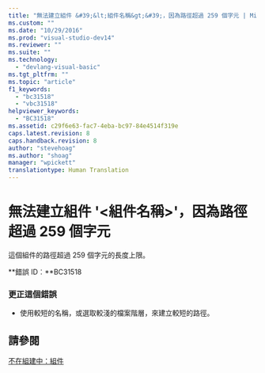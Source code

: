 ```yaml
---
title: "無法建立組件 &#39;&lt;組件名稱&gt;&#39;，因為路徑超過 259 個字元 | Microsoft Docs"
ms.custom: ""
ms.date: "10/29/2016"
ms.prod: "visual-studio-dev14"
ms.reviewer: ""
ms.suite: ""
ms.technology: 
  - "devlang-visual-basic"
ms.tgt_pltfrm: ""
ms.topic: "article"
f1_keywords: 
  - "bc31518"
  - "vbc31518"
helpviewer_keywords: 
  - "BC31518"
ms.assetid: c29f6e63-fac7-4eba-bc97-84e4514f319e
caps.latest.revision: 8
caps.handback.revision: 8
author: "stevehoag"
ms.author: "shoag"
manager: "wpickett"
translationtype: Human Translation
---
```

# 無法建立組件 &#39;&lt;組件名稱&gt;&#39;，因為路徑超過 259 個字元
這個組件的路徑超過 259 個字元的長度上限。  
  
 **錯誤 ID︰**BC31518  
  
### 更正這個錯誤  
  
-   使用較短的名稱，或選取較淺的檔案階層，來建立較短的路徑。  
  
## 請參閱  
 [不在組建中：組件](http://msdn.microsoft.com/zh-tw/6c5c7b30-fa78-4f40-b908-120d0743b0e6)